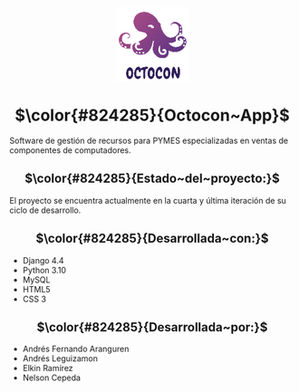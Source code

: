 
<p align="center">
  <img src="https://github.com/ClonesAPP/CA-BackEnd/blob/main/images/logo.png">
</p>

<h1 align="center"> $\color{#824285}{Octocon~App}$ </h1>

<p align="left">
  <a>Software de gestión de recursos para PYMES especializadas en ventas de componentes de computadores. </a>
</p>

<p align="left">
  <h2 align="center"> $\color{#824285}{Estado~del~proyecto:}$ </h2>
  <p>
      El proyecto se encuentra actualmente en la cuarta y última iteración de su ciclo de desarrollo.
  </p>
</p>

<p align="left">
  <h2 align="center"> $\color{#824285}{Desarrollada~con:}$ </h2>
  <ul>
    <li>Django 4.4</li>
    <li>Python 3.10</li>
    <li>MySQL</li>
    <li>HTML5</li>
    <li>CSS 3</li>
  </ul>
</p>

<p align="left">
  <h2 align="center"> $\color{#824285}{Desarrollada~por:}$ </h2>
  <ul>
    <li>Andrés Fernando Aranguren</li>
    <li>Andrés Leguizamon</li>
    <li>Elkin Ramírez</li>
    <li>Nelson Cepeda</li>
  </ul>
</p>
